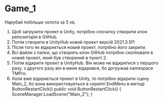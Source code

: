 # Game_1
Нарубай побільше золота за 5 хв.

1. Щоб загрузити проект в Unity, потрібно спочатку створити клон репозиторія в GitHub.
2. Потім створити в UnityHub новий проект версій 2021.3.5f1
3. Після того як відкриється новий проект, потрібно його закрити.
4. Всі файли з папки, що створить клон GitHub потрібно скопіювати в новий проект, який був створений в пункті 2. 
5. Потім відкрити проект в UnityHub. Він може не відкритися з першого разу, з другого разу він в мене відкрився, бо догружав namespace TMPro.
6. Коли вже відкриється проект в Unity, то потрібно відкрити сцену Main_2, бо вона використовуеться в скрипті EndMenu в методі ButtonRestartClick()
public void ButtonRestartClick()
    {
        SceneManager.LoadScene("Main_2");
    }